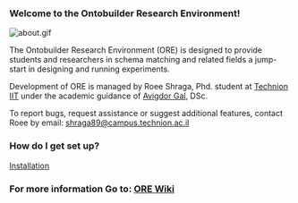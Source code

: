 ### Welcome to the Ontobuilder Research Environment! ###


![about.gif](https://github.com/shraga89/Ontobuilder-Research-Environment/blob/master/3183918637-about.gif)


The Ontobuilder Research Environment (ORE) is designed to provide students and researchers in schema matching and related fields a jump-start in designing and running experiments. 

Development of ORE is managed by Roee Shraga, Phd. student at [Technion IIT](http://www.technion.ac.il) under the academic guidance of [Avigdor Gal](http://ie.technion.ac.il/~avigal), DSc.

 To report bugs, request assistance or suggest additional features, contact Roee by email: shraga89@campus.technion.ac.il


### How do I get set up? ###

[Installation](https://github.com/shraga89/Ontobuilder-Research-Environment/blob/master/wiki/Installation.wiki)


### For more information Go to: [ORE Wiki](https://github.com/shraga89/Ontobuilder-Research-Environment/wiki/ORE-Wiki) ###

